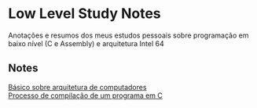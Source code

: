 # Low Level Study Notes

Anotações e resumos dos meus estudos pessoais sobre programação em baixo nível (C e Assembly) e arquitetura Intel 64

## Notes

[Básico sobre arquitetura de computadores](https://github.com/SQU4NCH/Low-Level-Study-Notes/blob/main/B%C3%A1sico%20sobre%20arquitetura%20de%20computadores.md)<br>
[Processo de compilação de um programa em C](https://github.com/SQU4NCH/Low-Level-Study-Notes/blob/main/Processo%20de%20compila%C3%A7%C3%A3o%20de%20um%20programa%20em%20C.md)
